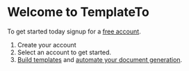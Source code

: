 # Welcome to TemplateTo

To get started today signup for a [free account](https://app.templateto.com/auth/signup).

1. Create your account
2. Select an account to get started.
3. [Build templates](/getting-started/create-first-template) and [automate your document generation](/integrations).
